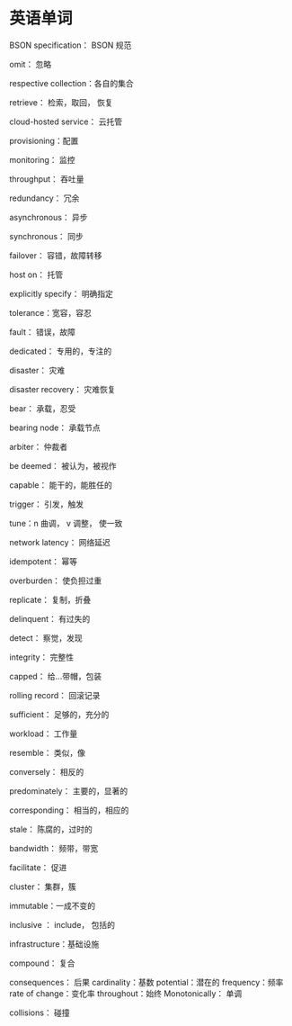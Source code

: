 # 英语单词

BSON specification： BSON 规范

omit： 忽略

respective collection：各自的集合

retrieve： 检索，取回， 恢复

cloud-hosted service： 云托管

provisioning：配置

monitoring： 监控

throughput： 吞吐量

redundancy： 冗余

asynchronous： 异步

synchronous： 同步

failover： 容错，故障转移

host on： 托管

explicitly specify： 明确指定

tolerance：宽容，容忍

fault： 错误，故障

dedicated： 专用的，专注的

disaster： 灾难

disaster recovery： 灾难恢复

bear： 承载，忍受

bearing node： 承载节点

arbiter： 仲裁者

be deemed： 被认为，被视作

capable： 能干的，能胜任的

trigger： 引发，触发

tune：n 曲调， v 调整， 使一致

network latency： 网络延迟

idempotent： 幂等

overburden： 使负担过重

replicate： 复制，折叠

delinquent： 有过失的

detect： 察觉，发现

integrity： 完整性

capped： 给...带帽，包装

rolling record： 回滚记录

sufficient： 足够的，充分的

workload： 工作量

resemble： 类似，像

conversely： 相反的

predominately： 主要的，显著的

corresponding： 相当的，相应的

stale： 陈腐的，过时的

bandwidth： 频带，带宽

facilitate： 促进

cluster： 集群，簇

immutable：一成不变的

inclusive ： include， 包括的

infrastructure：基础设施

compound： 复合

consequences： 后果
cardinality：基数
potential：潜在的
frequency：频率
rate of change：变化率
throughout：始终
Monotonically： 单调

collisions： 碰撞





